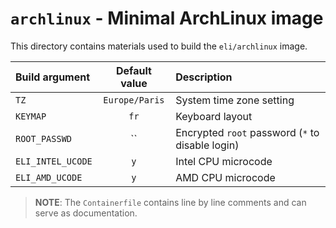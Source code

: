 # `archlinux` - Minimal ArchLinux image

This directory contains materials used to build the `eli/archlinux` image.

| Build argument     | Default value  | Description                                      |
| :----------------- | :------------: | :----------------------------------------------- |
| `TZ`               | `Europe/Paris` | System time zone setting                         |
| `KEYMAP`           | `fr`           | Keyboard layout                                  |
| `ROOT_PASSWD`      | ``             | Encrypted `root` password (`*` to disable login) |
| `ELI_INTEL_UCODE`  | `y`            | Intel CPU microcode                              |
| `ELI_AMD_UCODE`    | `y`            | AMD CPU microcode                                |

> **NOTE**: The `Containerfile` contains line by line comments and can serve as documentation.
